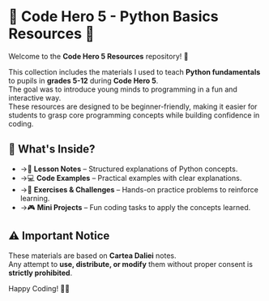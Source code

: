 # 🚀 Code Hero 5 - Python Basics Resources 🐍

Welcome to the **Code Hero 5 Resources** repository! 🎉  

This collection includes the materials I used to teach **Python fundamentals** to pupils in **grades 5-12** during **Code Hero 5**.  
The goal was to introduce young minds to programming in a fun and interactive way.  
These resources are designed to be beginner-friendly, making it easier for students to grasp core programming concepts while building confidence in coding.  

## 📂 What's Inside?  

- ->📜 **Lesson Notes** – Structured explanations of Python concepts.  
- ->💻 **Code Examples** – Practical examples with clear explanations.  
- ->📝 **Exercises & Challenges** – Hands-on practice problems to reinforce learning.  
- ->🎮 **Mini Projects** – Fun coding tasks to apply the concepts learned.  

## ⚠️ Important Notice  

These materials are based on **Cartea Daliei** notes.  
Any attempt to **use, distribute, or modify** them without proper consent is **strictly prohibited**.  

Happy Coding! 🎯✨  
